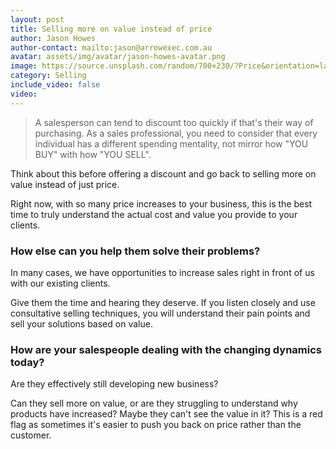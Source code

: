 ```yaml
---
layout: post
title: Selling more on value instead of price 
author: Jason Howes
author-contact: mailto:jason@arrowexec.com.au
avatar: assets/img/avatar/jason-howes-avatar.png
image: https://source.unsplash.com/random/700×230/?Price&orientation=landscape
category: Selling
include_video: false
video: 
---
```




> A salesperson can tend to discount too quickly if that's their way of purchasing. As a sales professional, you need to consider that every individual has a different spending mentality, not mirror how "YOU BUY" with how "YOU SELL".

Think about this before offering a discount and go back to selling more on value instead of just price.

Right now, with so many price increases to your business, this is the best time to truly understand the actual cost and value you provide to your clients.

### How else can you help them solve their problems?
In many cases, we have opportunities to increase sales right in front of us with our existing clients.

Give them the time and hearing they deserve. If you listen closely and use consultative selling techniques, you will understand their pain points and sell your solutions based on value.

### How are your salespeople dealing with the changing dynamics today?

Are they effectively still developing new business?

Can they sell more on value, or are they struggling to understand why products have increased? Maybe they can't see the value in it? This is a red flag as sometimes it's easier to push you back on price rather than the customer.
